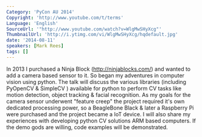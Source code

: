 ```yaml
---
Category: 'PyCon AU 2014'
Copyright: 'http://www.youtube.com/t/terms'
Language: 'English'
SourceUrl: '"http://www.youtube.com/watch?v=WlgMwSHyXcg"'
ThumbnailUrl: 'http://i.ytimg.com/vi/WlgMwSHyXcg/hqdefault.jpg'
date: '2014-08-11'
speakers: [Mark Rees]
tags: []
---
```

In 2013 I purchased a Ninja Block (http://ninjablocks.com/) and wanted to add a camera based sensor to it. So began my adventures in computer vision using python. The talk will discuss the various libraries (including PyOpenCV & SimpleCV ) available for python to perform CV tasks like motion detection, object tracking & facial recognition. As my goals for the camera sensor underwent "feature creep" the project required it's own dedicated processing power, so a BeagleBone Black & later a Raspberry Pi were purchased and the project became a IoT device. I will also share my experiences with developing python CV solutions ARM based computers. If the demo gods are willing, code examples will be demonstrated.